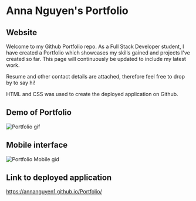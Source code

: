 # Anna Nguyen's Portfolio

## Website

Welcome to my Github Portfolio repo.
As a Full Stack Developer student, I have created a Portfolio which showcases my skills gained and projects I've created so far. This page will continuously be updated to include my latest work.

Resume and other contact details are attached, therefore feel free to drop by to say hi!

HTML and CSS was used to create the deployed application on Github.

## Demo of Portfolio

![Portfolio gif](./Assets/images/Demo.gif)

## Mobile interface

![Portfolio Mobile gid](./Assets/images/MobileDemo.gif)

## Link to deployed application

https://annanguyen1.github.io/Portfolio/
